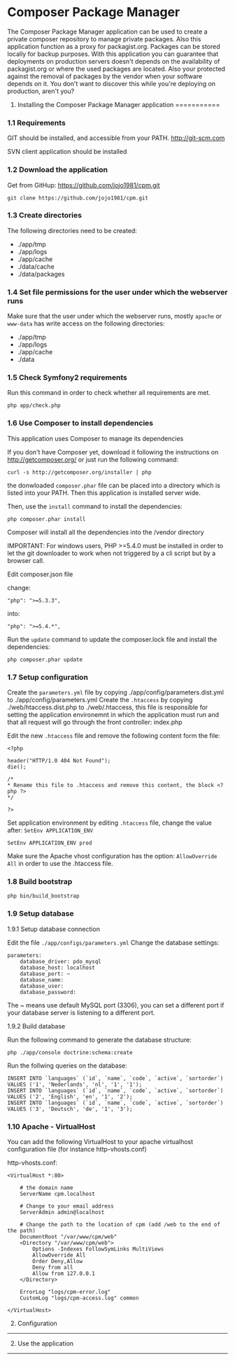 Composer Package Manager
========================

The Composer Package Manager application can be used to create a private
composer repository to manage private packages. Also this application function
as a proxy for packagist.org. Packages can be stored locally for backup purposes.
With this application you can guarantee that deployments on production servers doesn't
depends on the availability of packagist.org or where the used packages are located.
Also your protected against the removal of packages by the vendor when your software depends
on it. You don't want to discover this while you're deploying on production, aren't you?


1. Installing the Composer Package Manager application
===========

### 1.1 Requirements

GIT should be installed, and accessible from your PATH.
http://git-scm.com

SVN client application should be installed

### 1.2 Download the application

Get from GitHup: https://github.com/jojo1981/cpm.git

    git clone https://github.com/jojo1981/cpm.git

### 1.3 Create directories

The following directories need to be created:

- ./app/tmp
- ./app/logs
- ./app/cache
- ./data/cache
- ./data/packages

### 1.4 Set file permissions for the user under which the webserver runs

Make sure that the user under which the webserver runs, mostly `apache` or `www-data` has write access on the following directories:

- ./app/tmp
- ./app/logs
- ./app/cache
- ./data

### 1.5 Check Symfony2 requirements

Run this command in order to check whether all requirements are met.

    php app/check.php

### 1.6 Use Composer to install dependencies

This application uses Composer to manage its dependencies

If you don't have Composer yet, download it following the instructions on
http://getcomposer.org/ or just run the following command:

    curl -s http://getcomposer.org/installer | php
    
the donwloaded `composer.phar` file can be placed into a directory which is listed into your PATH.
Then this application is installed server wide.

Then, use the `install` command to install the dependencies:

    php composer.phar install

Composer will install all the dependencies into the /vendor directory

IMPORTANT: For windows users, PHP >=5.4.0 must be installed in order to let the git downloader to work
when not triggered by a cli script but by a browser call.

Edit composer.json file

change:

    "php": ">=5.3.3",

into:

    "php": ">=5.4.*",

Run the `update` command to update the composer.lock file and install the dependencies:

    php composer.phar update

### 1.7 Setup configuration

Create the `parameters.yml` file by copying ./app/config/parameters.dist.yml to ./app/config/parameters.yml
Create the `.htaccess` by copying ./web/htaccess.dist.php to ./web/.htaccess, this file is responsible for setting the application environemnt in which the
application must run and that all request will go through the front controller: index.php

Edit the new `.htaccess` file and remove the following content form the file:

    <?php
    
    header("HTTP/1.0 404 Not Found");
    die();
    
    /*
    * Rename this file to .htaccess and remove this content, the block <?php ?>
    */
    
    ?>
    
Set application environment by editing `.htaccess` file, change the value after: `SetEnv APPLICATION_ENV`

    SetEnv APPLICATION_ENV prod

Make sure the Apache vhost configuration has the option: `AllowOverride All` in order to use the .htaccess file.

### 1.8 Build bootstrap

    php bin/build_bootstrap

### 1.9 Setup database

1.9.1 Setup database connection

Edit the file `./app/configs/parameters.yml`
Change the database settings:

    parameters:
        database_driver: pdo_mysql
        database_host: localhost
        database_port: ~
        database_name:
        database_user:
        database_password: 
        
The ~ means use default MySQL port (3306), you can set a different port if your database server is listening to a different port.

1.9.2 Build database

Run the following command to generate the database structure:

    php ./app/console doctrine:schema:create

Run the follwing queries on the database:

    INSERT INTO `languages` (`id`, `name`, `code`, `active`, `sortorder`) VALUES ('1', 'Nederlands', 'nl', '1', '1');
    INSERT INTO `languages` (`id`, `name`, `code`, `active`, `sortorder`) VALUES ('2', 'English', 'en', '1', '2');
    INSERT INTO `languages` (`id`, `name`, `code`, `active`, `sortorder`) VALUES ('3', 'Deutsch', 'de', '1', '3');

### 1.10 Apache - VirtualHost

You can add the following VirtualHost to your apache virtualhost configuration file (for instance http-vhosts.conf)

http-vhosts.conf:

    <VirtualHost *:80>

        # the domain name
        ServerName cpm.localhost

        # Change to your email address
        ServerAdmin admin@localhost

        # Change the path to the location of cpm (add /web to the end of the path)
        DocumentRoot "/var/www/cpm/web"
        <Directory "/var/www/cpm/web">
            Options -Indexes FollowSymLinks MultiViews
            AllowOverride All
            Order Deny,Allow
            Deny from all
            Allow from 127.0.0.1
        </Directory>

        ErrorLog "logs/cpm-error.log"
        CustomLog "logs/cpm-access.log" common

    </VirtualHost>

2) Configuration
-------------------------------


2) Use the application
-------------------------------